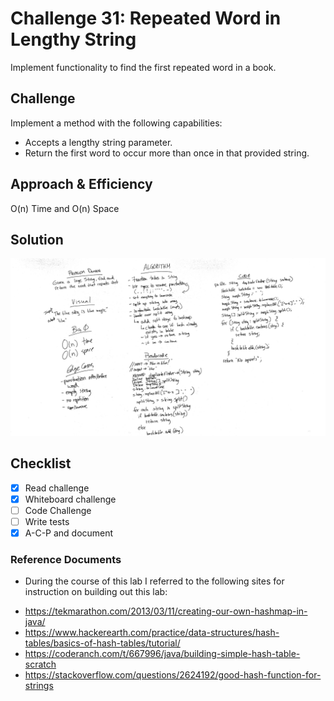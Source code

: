 # Challenge 31: Repeated Word in Lengthy String
Implement functionality to find the first repeated word in a book.

## Challenge
Implement a method with the following capabilities:
* Accepts a lengthy string parameter.
* Return the first word to occur more than once in that provided string.

## Approach & Efficiency
O(n) Time and O(n) Space

## Solution
![Code Challenge 31](../assets/401-cc31-wb.JPG)

## Checklist

  - [x] Read challenge
  - [x] Whiteboard challenge
  - [ ] Code Challenge
  - [ ] Write tests
  - [x] A-C-P and document

### Reference Documents
* During the course of this lab I referred to the following sites for instruction on building out this lab:
- https://tekmarathon.com/2013/03/11/creating-our-own-hashmap-in-java/
- https://www.hackerearth.com/practice/data-structures/hash-tables/basics-of-hash-tables/tutorial/
- https://coderanch.com/t/667996/java/building-simple-hash-table-scratch
- https://stackoverflow.com/questions/2624192/good-hash-function-for-strings